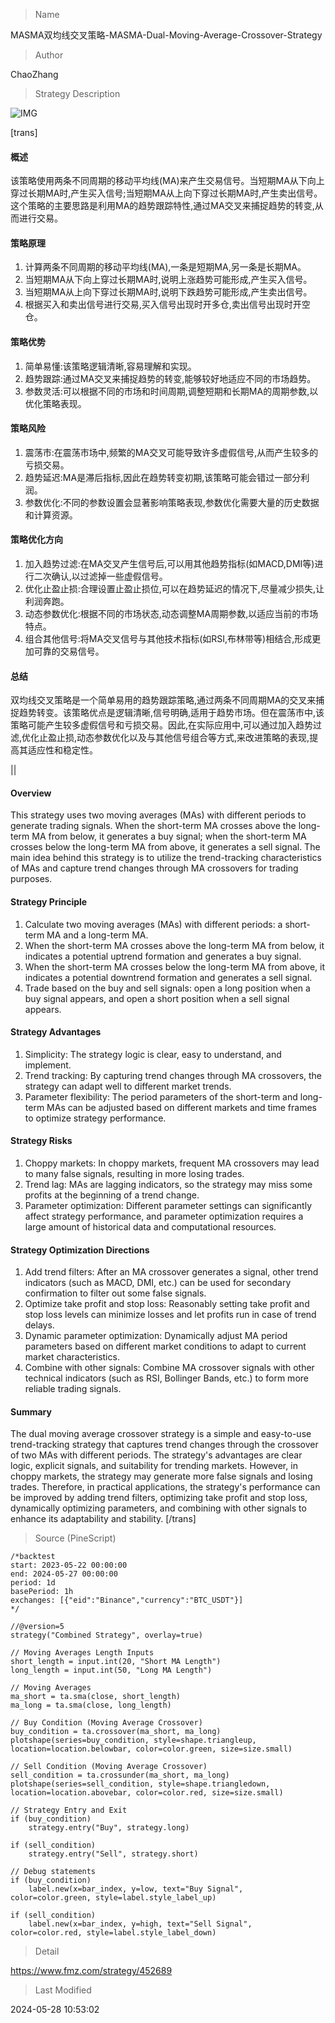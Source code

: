 
> Name

MASMA双均线交叉策略-MASMA-Dual-Moving-Average-Crossover-Strategy

> Author

ChaoZhang

> Strategy Description

![IMG](https://www.fmz.com/upload/asset/1227c300de343a09c7e.png)

[trans]
#### 概述
该策略使用两条不同周期的移动平均线(MA)来产生交易信号。当短期MA从下向上穿过长期MA时,产生买入信号;当短期MA从上向下穿过长期MA时,产生卖出信号。这个策略的主要思路是利用MA的趋势跟踪特性,通过MA交叉来捕捉趋势的转变,从而进行交易。

#### 策略原理
1. 计算两条不同周期的移动平均线(MA),一条是短期MA,另一条是长期MA。
2. 当短期MA从下向上穿过长期MA时,说明上涨趋势可能形成,产生买入信号。
3. 当短期MA从上向下穿过长期MA时,说明下跌趋势可能形成,产生卖出信号。
4. 根据买入和卖出信号进行交易,买入信号出现时开多仓,卖出信号出现时开空仓。

#### 策略优势
1. 简单易懂:该策略逻辑清晰,容易理解和实现。
2. 趋势跟踪:通过MA交叉来捕捉趋势的转变,能够较好地适应不同的市场趋势。
3. 参数灵活:可以根据不同的市场和时间周期,调整短期和长期MA的周期参数,以优化策略表现。

#### 策略风险
1. 震荡市:在震荡市场中,频繁的MA交叉可能导致许多虚假信号,从而产生较多的亏损交易。
2. 趋势延迟:MA是滞后指标,因此在趋势转变初期,该策略可能会错过一部分利润。
3. 参数优化:不同的参数设置会显著影响策略表现,参数优化需要大量的历史数据和计算资源。

#### 策略优化方向
1. 加入趋势过滤:在MA交叉产生信号后,可以用其他趋势指标(如MACD,DMI等)进行二次确认,以过滤掉一些虚假信号。
2. 优化止盈止损:合理设置止盈止损位,可以在趋势延迟的情况下,尽量减少损失,让利润奔跑。
3. 动态参数优化:根据不同的市场状态,动态调整MA周期参数,以适应当前的市场特点。
4. 组合其他信号:将MA交叉信号与其他技术指标(如RSI,布林带等)相结合,形成更加可靠的交易信号。

#### 总结
双均线交叉策略是一个简单易用的趋势跟踪策略,通过两条不同周期MA的交叉来捕捉趋势转变。该策略优点是逻辑清晰,信号明确,适用于趋势市场。但在震荡市中,该策略可能产生较多虚假信号和亏损交易。因此,在实际应用中,可以通过加入趋势过滤,优化止盈止损,动态参数优化以及与其他信号组合等方式,来改进策略的表现,提高其适应性和稳定性。

|| 

#### Overview
This strategy uses two moving averages (MAs) with different periods to generate trading signals. When the short-term MA crosses above the long-term MA from below, it generates a buy signal; when the short-term MA crosses below the long-term MA from above, it generates a sell signal. The main idea behind this strategy is to utilize the trend-tracking characteristics of MAs and capture trend changes through MA crossovers for trading purposes.

#### Strategy Principle
1. Calculate two moving averages (MAs) with different periods: a short-term MA and a long-term MA.
2. When the short-term MA crosses above the long-term MA from below, it indicates a potential uptrend formation and generates a buy signal.
3. When the short-term MA crosses below the long-term MA from above, it indicates a potential downtrend formation and generates a sell signal.
4. Trade based on the buy and sell signals: open a long position when a buy signal appears, and open a short position when a sell signal appears.

#### Strategy Advantages
1. Simplicity: The strategy logic is clear, easy to understand, and implement.
2. Trend tracking: By capturing trend changes through MA crossovers, the strategy can adapt well to different market trends.
3. Parameter flexibility: The period parameters of the short-term and long-term MAs can be adjusted based on different markets and time frames to optimize strategy performance.

#### Strategy Risks
1. Choppy markets: In choppy markets, frequent MA crossovers may lead to many false signals, resulting in more losing trades.
2. Trend lag: MAs are lagging indicators, so the strategy may miss some profits at the beginning of a trend change.
3. Parameter optimization: Different parameter settings can significantly affect strategy performance, and parameter optimization requires a large amount of historical data and computational resources.

#### Strategy Optimization Directions
1. Add trend filters: After an MA crossover generates a signal, other trend indicators (such as MACD, DMI, etc.) can be used for secondary confirmation to filter out some false signals.
2. Optimize take profit and stop loss: Reasonably setting take profit and stop loss levels can minimize losses and let profits run in case of trend delays.
3. Dynamic parameter optimization: Dynamically adjust MA period parameters based on different market conditions to adapt to current market characteristics.
4. Combine with other signals: Combine MA crossover signals with other technical indicators (such as RSI, Bollinger Bands, etc.) to form more reliable trading signals.

#### Summary
The dual moving average crossover strategy is a simple and easy-to-use trend-tracking strategy that captures trend changes through the crossover of two MAs with different periods. The strategy's advantages are clear logic, explicit signals, and suitability for trending markets. However, in choppy markets, the strategy may generate more false signals and losing trades. Therefore, in practical applications, the strategy's performance can be improved by adding trend filters, optimizing take profit and stop loss, dynamically optimizing parameters, and combining with other signals to enhance its adaptability and stability.
[/trans]



> Source (PineScript)

``` pinescript
/*backtest
start: 2023-05-22 00:00:00
end: 2024-05-27 00:00:00
period: 1d
basePeriod: 1h
exchanges: [{"eid":"Binance","currency":"BTC_USDT"}]
*/

//@version=5
strategy("Combined Strategy", overlay=true)

// Moving Averages Length Inputs
short_length = input.int(20, "Short MA Length")
long_length = input.int(50, "Long MA Length")

// Moving Averages
ma_short = ta.sma(close, short_length)
ma_long = ta.sma(close, long_length)

// Buy Condition (Moving Average Crossover)
buy_condition = ta.crossover(ma_short, ma_long)
plotshape(series=buy_condition, style=shape.triangleup, location=location.belowbar, color=color.green, size=size.small)

// Sell Condition (Moving Average Crossover)
sell_condition = ta.crossunder(ma_short, ma_long)
plotshape(series=sell_condition, style=shape.triangledown, location=location.abovebar, color=color.red, size=size.small)

// Strategy Entry and Exit
if (buy_condition)
    strategy.entry("Buy", strategy.long)

if (sell_condition)
    strategy.entry("Sell", strategy.short)

// Debug statements
if (buy_condition)
    label.new(x=bar_index, y=low, text="Buy Signal", color=color.green, style=label.style_label_up)

if (sell_condition)
    label.new(x=bar_index, y=high, text="Sell Signal", color=color.red, style=label.style_label_down)

```

> Detail

https://www.fmz.com/strategy/452689

> Last Modified

2024-05-28 10:53:02
